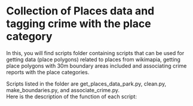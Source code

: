# Collection of Places data and tagging crime with the place category
In this, you will find scripts folder containing scripts that can be used for getting data (place polygons) related to places from wikimapia, getting place polygons with 30m boundary areas included and associating crime reports with the place categories.  

Scripts listed in the folder are get_places_data_park.py, clean.py, make_boundaries.py, and associate_crime.py.  
Here is the description of the function of each script:

